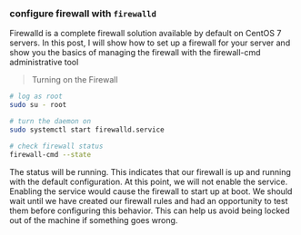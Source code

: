 ### configure firewall with `firewalld`

Firewalld is a complete firewall solution available by default on CentOS 7 servers. 
In this post, I will show how to set up a firewall for your server and show you the basics of managing the firewall with the firewall-cmd administrative tool

> Turning on the Firewall

```sh
# log as root
sudo su - root

# turn the daemon on
sudo systemctl start firewalld.service

# check firewall status
firewall-cmd --state

```

The status will be running. This indicates that our firewall is up and running with the default configuration.
At this point, we will not enable the service. Enabling the service would cause the firewall to start up at boot. We should wait until we have created our firewall rules and had an opportunity to test them before configuring this behavior. This can help us avoid being locked out of the machine if something goes wrong.

